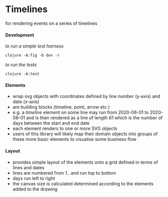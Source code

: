 # Timelines

for rendering events on a series of timelines

#### Development

*to run a simple test harness*

`clojure -A:fig -b dev -r`

*to run the tests*

`clojure -A:test`

#### Elements

* wrap svg objects with coordinates defined by line number (y-axis) and date (x-axis)
* are building blocks (timeline, point, arrow etc.) 
* e.g. a _timeline_ element on some line may run from 2020-06-01 to 2020-08-01 and is then rendered as a line of length 61 which is the number of days between the start and end date 
* each element renders to one or more SVG objects
* users of this library will likely map their domain objects into groups of these more basic elements to visualise some business flow

#### Layout 

* provides simple layout of the elements onto a grid defined in terms of lines and dates
* lines are numbered from 1.. and run top to bottom
* days run left to right
* the canvas size is calculated determined according to the elements added to the drawing



